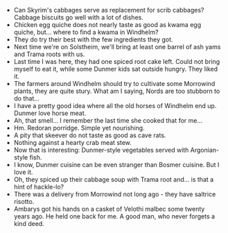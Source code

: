 - Can Skyrim's cabbages serve as replacement for scrib cabbages? Cabbage biscuits go well with a lot of dishes.
- Chicken egg quiche does not nearly taste as good as kwama egg quiche, but... where to find a kwama in Windhelm?
- They do try their best with the few ingredients they got.
- Next time we're on Solstheim, we'll bring at least one barrel of ash yams and Trama roots with us.
- Last time I was here, they had one spiced root cake left. Could not bring myself to eat it, while some Dunmer kids sat outside hungry. They liked it.
- The farmers around Windhelm should try to cultivate some Morrowind plants, they are quite stury. What am I saying, Nords are too stubborn to do that...
- I have a pretty good idea where all the old horses of Windhelm end up. Dunmer love horse meat.
- Ah, that smell... I remember the last time she cooked that for me...
- Hm. Redoran porridge. Simple yet nourishing.
- A pity that skeever do not taste as good as cave rats.
- Nothing against a hearty crab meat stew.
- Now that is interesting: Dunmer-style vegetables served with Argonian-style fish.
- I know, Dunmer cuisine can be even stranger than Bosmer cuisine. But I love it.
- Oh, they spiced up their cabbage soup with Trama root and... is that a hint of hackle-lo?
- There was a delivery from Morrowind not long ago - they have saltrice risotto.
- Ambarys got his hands on a casket of Velothi malbec some twenty years ago. He held one back for me. A good man, who never forgets a kind deed.
